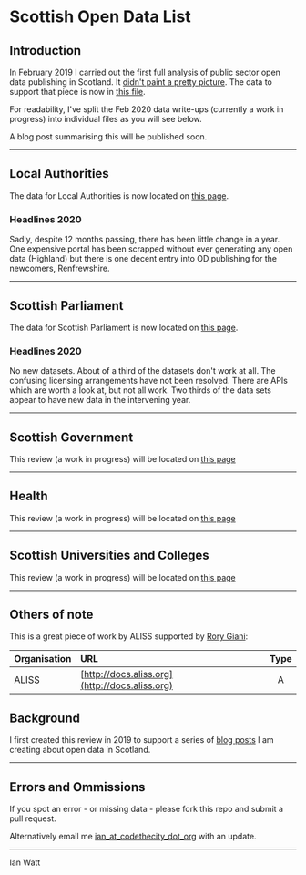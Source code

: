 # Scottish Open Data List

## Introduction
In February 2019 I carried out the first full analysis of public sector open data publishing in Scotland. It [didn't paint a pretty picture](https://codethecity.org/2019/11/15/scotlands-open-data-february-2019-an-update/). The data to support that piece is now in [this file](README_2019.md). 

For readability, I've split the Feb 2020 data write-ups (currently a work in progress) into individual files as you will see below. 

A blog post summarising this will be published soon. 

------

## Local Authorities
The data for Local Authorities is now located on [this page](Local_authorities.md).

### Headlines 2020
Sadly, despite 12 months passing, there has been little change in a year. One expensive portal has been scrapped without ever generating any open data (Highland) but there is one decent entry into OD publishing for the newcomers, Renfrewshire.

--- 

## Scottish Parliament
The data for Scottish Parliament is now located on [this page](Scottish_Parliament.md).

### Headlines 2020
No new datasets. About of a third of the datasets don't work at all. The confusing licensing arrangements have not been resolved. There are APIs which are worth a look at, but not all work. Two thirds of the data sets appear to have new data in the intervening year. 

---

## Scottish Government
This review (a work in progress) will be located on [this page](Scottish_Government.md)


--- 

## Health 
This review (a work in progress) will be located on [this page](Health.md)

--- 

## Scottish Universities and Colleges
This review (a work in progress) will be located on [this page](FE.md)

--- 

## Others of note

This is a great piece of work by ALISS supported by [Rory Giani](http://twitter.com/digitalwestie):

| Organisation      | URL       | Type |
| :------------- |:-------------|:------:|
|ALISS| [http://docs.aliss.org](http://docs.aliss.org) |A|

## Background

I first created this review in 2019 to support a series of [blog posts](https://codethecity.org/category/open-data/) I am creating about open data in Scotland. 

---
## Errors and Ommissions
If you spot an error - or missing data - please fork this repo and submit a pull request. 

Alternatively email me [ian_at_codethecity_dot_org](mailto:ian@codethecity.org) with an update. 

--- 

Ian Watt  

